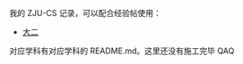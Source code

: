 我的 ZJU-CS 记录，可以配合经验帖使用：

- [大二](https://www.cc98.org/topic/5932887/2#10)

对应学科有对应学科的 README.md。这里还没有施工完毕 QAQ
